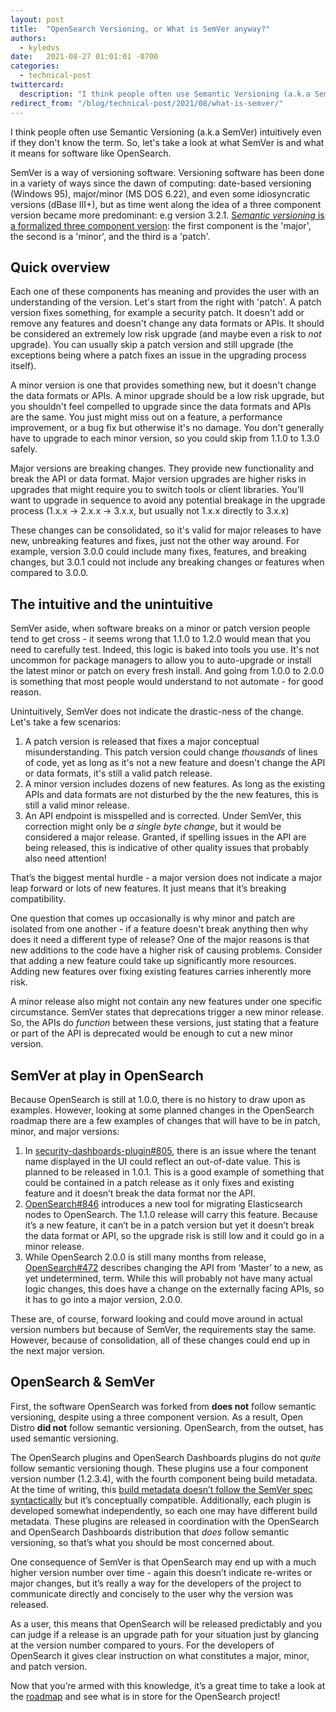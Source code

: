 ```yaml
---
layout: post
title:  "OpenSearch Versioning, or What is SemVer anyway?"
authors: 
  - kyledvs
date:   2021-08-27 01:01:01 -0700
categories: 
  - technical-post
twittercard:
  description: "I think people often use Semantic Versioning (a.k.a SemVer) intuitively even if they don't know the term. So, let's take a look at what SemVer is and what it means for software like OpenSearch."
redirect_from: "/blog/technical-post/2021/08/what-is-semver/"
---
```


I think people often use Semantic Versioning (a.k.a SemVer) intuitively even if they don't know the term. So, let's take a look at what SemVer is and what it means for software like OpenSearch.

SemVer is a way of versioning software. Versioning software has been done in a variety of ways since the dawn of computing: date-based versioning (Windows 95), major/minor (MS DOS 6.22), and even some idiosyncratic versions (dBase III+), but as time went along the idea of a three component version became more predominant: e.g version 3.2.1. [S*emantic versioning* is a formalized three component version](https://semver.org/): the first component is the 'major', the second is a 'minor', and the third is a 'patch'.

## Quick overview

Each one of these components has meaning and provides the user with an understanding of the version. Let's start from the right with 'patch'. A patch version fixes something, for example a security patch. It doesn't add or remove any features and doesn't change any data formats or APIs. It should be considered an extremely low risk upgrade (and maybe even a risk to *not* upgrade). You can usually skip a patch version and still upgrade (the exceptions being where a patch fixes an issue in the upgrading process itself).

A minor version is one that provides something new, but it doesn't change the data formats or APIs. A minor upgrade should be a low risk upgrade, but you shouldn't feel compelled to upgrade since the data formats and APIs are the same. You just might miss out on a feature, a performance improvement, or a bug fix but otherwise it's no damage. You don't generally have to upgrade to each minor version, so you could skip from 1.1.0 to 1.3.0 safely. 

Major versions are breaking changes. They provide new functionality and break the API or data format. Major version upgrades are higher risks in upgrades that might require you to switch tools or client libraries. You’ll want to upgrade in sequence to avoid any potential breakage in the upgrade process (1.x.x → 2.x.x → 3.x.x, but usually not 1.x.x directly to 3.x.x)

These changes can be consolidated, so it's valid for major releases to have new, unbreaking features and fixes, just not the other way around. For example, version 3.0.0 could include many fixes, features, and breaking changes, but 3.0.1 could not include any breaking changes or features when compared to 3.0.0.

## The intuitive and the unintuitive

SemVer aside, when software breaks on a minor or patch version people tend to get cross - it seems wrong that 1.1.0 to 1.2.0 would mean that you need to carefully test. Indeed, this logic is baked into tools you use. It's not uncommon for package managers to allow you to auto-upgrade or install the latest minor or patch on every fresh install. And going from 1.0.0 to 2.0.0 is something that most people would understand to not automate - for good reason.

Unintuitively, SemVer does not indicate the drastic-ness of the change. Let's take a few scenarios:

1. A patch version is released that fixes a major conceptual misunderstanding. This patch version could change *thousands* of lines of code, yet as long as it's not a new feature and doesn't change the API or data formats, it's still a valid patch release.
2. A minor version includes dozens of new features. As long as the existing APIs and data formats are not disturbed by the the new features, this is still a valid minor release. 
3. An API endpoint is misspelled and is corrected. Under SemVer, this correction might only be *a single byte change*, but it would be considered a major release. Granted, if spelling issues in the API are being released, this is indicative of other quality issues that probably also need attention! 

That’s the biggest mental hurdle - a major version does not indicate a major leap forward or lots of new features. It just means that it’s breaking compatibility.

One question that comes up occasionally is why minor and patch are isolated from one another - if a feature doesn't break anything then why does it need a different type of release? One of the major reasons is that new additions to the code have a higher risk of causing problems. Consider that adding a new feature could take up significantly more resources. Adding new features over fixing existing features carries inherently more risk.

A minor release also might not contain any new features under one specific circumstance. SemVer states that deprecations trigger a new minor release. So, the APIs do *function* between these versions, just stating that a feature or part of the API is deprecated would be enough to cut a new minor version.

## SemVer at play in OpenSearch

Because OpenSearch is still at 1.0.0, there is no history to draw upon as examples. However, looking at some planned changes in the OpenSearch roadmap there are a few examples of changes that will have to be in patch, minor, and major versions:

1. In [security-dashboards-plugin#805](https://github.com/opensearch-project/security-dashboards-plugin/issues/805), there is an issue where the tenant name displayed in the UI could reflect an out-of-date value. This is planned to be released in 1.0.1. This is a good example of something that could be contained in a patch release as it only fixes and existing feature and it doesn’t break the data format nor the API.
2. [OpenSearch#846](https://github.com/opensearch-project/OpenSearch/pull/846) introduces a new tool for migrating Elasticsearch nodes to OpenSearch. The 1.1.0 release will carry this feature. Because it’s a new feature, it can’t be in a patch version but yet it doesn’t break the data format or API, so the upgrade risk is still low and it could go in a minor release.
3. While OpenSearch 2.0.0 is still many months from release, [OpenSearch#472](https://github.com/opensearch-project/OpenSearch/issues/472) describes changing the API from ‘Master’ to a new, as yet undetermined, term. While this will probably not have many actual logic changes, this does have a change on the externally facing APIs, so it has to go into a major version, 2.0.0.

These are, of course, forward looking and could move around in actual version numbers but because of SemVer, the requirements stay the same. However, because of consolidation, all of these changes could end up in the next major version.


## OpenSearch & SemVer

First, the software OpenSearch was forked from **does not** follow semantic versioning, despite using a three component version. As a result, Open Distro **did not** follow semantic versioning. OpenSearch, from the outset, has used semantic versioning. 

The OpenSearch plugins and OpenSearch Dashboards plugins do not *quite* follow semantic versioning though. These plugins use a four component version number (1.2.3.4), with the fourth component being build metadata. At the time of writing, this [build metadata doesn’t follow the SemVer spec syntactically](https://semver.org/#spec-item-10) but it’s conceptually compatible. Additionally, each plugin is developed somewhat independently, so each one may have different build metadata. These plugins are released in coordination with the OpenSearch and OpenSearch Dashboards distribution that *does* follow semantic versioning, so that’s what you should be most concerned about.

One consequence of SemVer is that OpenSearch may end up with a much higher version number over time - again this doesn’t indicate re-writes or major changes, but it’s really a way for the developers of the project to communicate directly and concisely to the user why the version was released.

As a user, this means that OpenSearch will be released predictably and you can judge if a release is an upgrade path for your situation just by glancing at the version number compared to yours. For the developers of OpenSearch it gives clear instruction on what constitutes a major, minor, and patch version.

Now that you’re armed with this knowledge, it’s a great time to take a look at the [roadmap](https://github.com/orgs/opensearch-project/projects/220) and see what is in store for the OpenSearch project!


